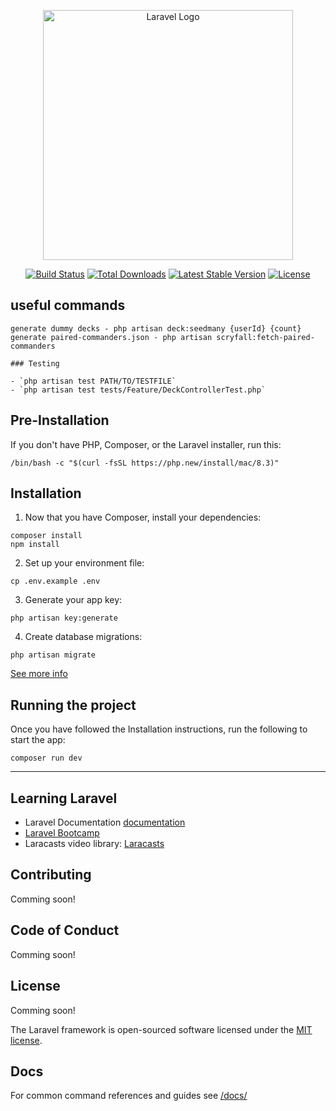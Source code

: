 <p align="center"><a href="https://laravel.com" target="_blank"><img src="https://raw.githubusercontent.com/laravel/art/master/logo-lockup/5%20SVG/2%20CMYK/1%20Full%20Color/laravel-logolockup-cmyk-red.svg" width="400" alt="Laravel Logo"></a></p>

<p align="center">
<a href="https://github.com/laravel/framework/actions"><img src="https://github.com/laravel/framework/workflows/tests/badge.svg" alt="Build Status"></a>
<a href="https://packagist.org/packages/laravel/framework"><img src="https://img.shields.io/packagist/dt/laravel/framework" alt="Total Downloads"></a>
<a href="https://packagist.org/packages/laravel/framework"><img src="https://img.shields.io/packagist/v/laravel/framework" alt="Latest Stable Version"></a>
<a href="https://packagist.org/packages/laravel/framework"><img src="https://img.shields.io/packagist/l/laravel/framework" alt="License"></a>
</p>

## useful commands

```
generate dummy decks - php artisan deck:seedmany {userId} {count}
generate paired-commanders.json - php artisan scryfall:fetch-paired-commanders

### Testing

- `php artisan test PATH/TO/TESTFILE`
- `php artisan test tests/Feature/DeckControllerTest.php`
```

## Pre-Installation

If you don't have PHP, Composer, or the Laravel installer, run this:

```
/bin/bash -c "$(curl -fsSL https://php.new/install/mac/8.3)"
```

## Installation

1. Now that you have Composer, install your dependencies:

```
composer install
npm install
```

2. Set up your environment file:

```
cp .env.example .env
```

3. Generate your app key:

```
php artisan key:generate
```

4. Create database migrations:

```
php artisan migrate
```

[See more info](https://laravel.com/docs/11.x/installation)

## Running the project

Once you have followed the Installation instructions, run the following to start the app:

```
composer run dev
```

---

## Learning Laravel

- Laravel Documentation [documentation](https://laravel.com/docs)
- [Laravel Bootcamp](https://bootcamp.laravel.com)
- Laracasts video library: [Laracasts](https://laracasts.com)

## Contributing

Comming soon!

## Code of Conduct

Comming soon!

## License

Comming soon!

The Laravel framework is open-sourced software licensed under the [MIT license](https://opensource.org/licenses/MIT).

## Docs

For common command references and guides see [/docs/](/docs/)
